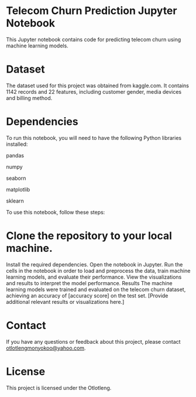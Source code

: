 # Telecom Churn Prediction Jupyter Notebook
This Jupyter notebook contains code for predicting telecom churn using machine learning models.

# Dataset
The dataset used for this project was obtained from kaggle.com. It contains 1142 records and 22 features, including customer gender, media devices and billing method.

# Dependencies
To run this notebook, you will need to have the following Python libraries installed:

pandas

numpy

seaborn

matplotlib

sklearn

To use this notebook, follow these steps:

# Clone the repository to your local machine.
Install the required dependencies.
Open the notebook in Jupyter.
Run the cells in the notebook in order to load and preprocess the data, train machine learning models, and evaluate their performance.
View the visualizations and results to interpret the model performance.
Results
The machine learning models were trained and evaluated on the telecom churn dataset, achieving an accuracy of [accuracy score] on the test set. [Provide additional relevant results or visualizations here.]

# Contact
If you have any questions or feedback about this project, please contact otlotlengmonyokoo@yahoo.com.

# License
This project is licensed under the Otlotleng.

